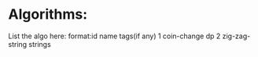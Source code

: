 # Algorithms:
List the algo here:
format:id name tags(if any)
1	coin-change			dp
2	zig-zag-string		strings